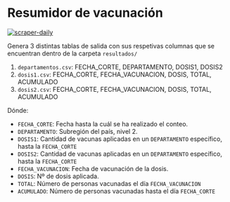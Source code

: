 # Resumidor de vacunación

[![scraper-daily](https://github.com/annaabsi/git-scraper-vacunacion/actions/workflows/main.yml/badge.svg)](https://github.com/annaabsi/git-scraper-vacunacion/actions/workflows/main.yml)

Genera 3 distintas tablas de salida con sus respetivas columnas que se encuentran dentro de la carpeta `resultados/`

1. `departamentos.csv`: FECHA_CORTE, DEPARTAMENTO, DOSIS1, DOSIS2
2. `dosis1.csv`: FECHA_CORTE, FECHA_VACUNACION, DOSIS, TOTAL, ACUMULADO
3. `dosis2.csv`: FECHA_CORTE, FECHA_VACUNACION, DOSIS, TOTAL, ACUMULADO

Dónde: 

- `FECHA_CORTE`: Fecha hasta la cuál se ha realizado el conteo.
- `DEPARTAMENTO`: Subregión del país, nivel 2.
- `DOSIS1`: Cantidad de vacunas aplicadas en un `DEPARTAMENTO` específico, hasta la `FECHA_CORTE`
- `DOSIS2`: Cantidad de vacunas aplicadas en un `DEPARTAMENTO` específico, hasta la `FECHA_CORTE`
- `FECHA_VACUNACION`: Fecha de vacunación de la dosis.
- `DOSIS`: Nº de dosis aplicada.
- `TOTAL`: Número de personas vacunadas el día `FECHA_VACUNACION`
- `ACUMULADO`: Número de personas vacunadas hasta el día `FECHA_CORTE`


<!-- Anna Bananna -->
